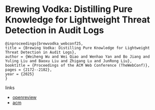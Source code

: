 # Brewing Vodka: Distilling Pure Knowledge for Lightweight Threat Detection in Audit Logs

```
@inproceedings{brewvodka_webconf25,
title = {Brewing Vodka: Distilling Pure Knowledge for Lightweight Threat Detection in Audit Logs},
author = {Weiheng Wu and Wei Qiao and Wenhao Yan and Bo Jiang and Yuling Liu and Baoxu Liu and Zhigang Lu and JunRong Liu},
booktitle = {Proceedings of the ACM Web Conference (TheWebConf)},
pages = {2172--2182},
year = {2025}
}
```

links
- [openreview](https://openreview.net/forum?id=7D5Q2eDJBf)
- [acm](https://dl.acm.org/doi/10.1145/3696410.3714563)
